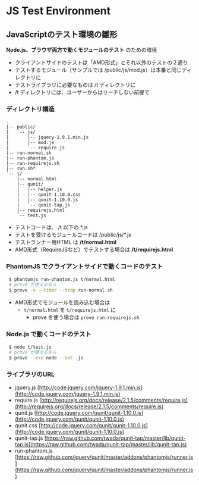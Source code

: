 JS Test Environment
========

## JavaScriptのテスト環境の雛形 ##

**Node.js、ブラウザ両方で動くモジュールのテスト** のための環境

- クライアントサイドのテストは「AMD形式」とそれ以外のテストの２通り
- テストするモジュール（サンプルでは /public/js/mod.js）は本番と同じディレクトリに
- テストライブラリに必要なものは /t ディレクトリに
- /t ディレクトリには、ユーザーからはリーチしない前提で


### ディレクトリ構造 ###
    .
    |-- public/
    |   `-- js/
    |       |-- jquery-1.9.1.min.js
    |       |-- mod.js
    |       `-- require.js
    |-- run-normal.sh
    |-- run-phantom.js
    |-- run-requirejs.sh
    |-- run.sh*
    `-- t/
        |-- normal.html
        |-- qunit/
        |   |-- helper.js
        |   |-- qunit-1.10.0.css
        |   |-- qunit-1.10.0.js
        |   `-- qunit-tap.js
        |-- requirejs.html
        `-- test.js


- テストコードは、 /t 以下の *.js
- テストを受けるモジュールコードは /public/js/*.js
- テストランナー用HTML は **/t/normal.html**
- AMD形式（RequireJSなど）でテストする場合は **/t/requirejs.html**


### PhantomJS でクライアントサイドで動くコードのテスト ###

```bash
 $ phantomjs run-phantom.js t/normal.html
 # prove が使えるなら
 $ prove -v --timer --trap run-normal.sh
```

- AMD形式でモジュールを読み込む場合は
  - `t/normal.html` を `t/requirejs.html` に
    - prove を使う場合は `prove run-requirejs.sh`


### Node.js で動くコードのテスト ###

```bash
 $ node t/test.js
 # prove が使えるなら
 $ prove --exe node --ext .js
```


### ライブラリのURL ###

- jquery.js [http://code.jquery.com/jquery-1.9.1.min.js](http://code.jquery.com/jquery-1.9.1.min.js)
- require.js [http://requirejs.org/docs/release/2.1.5/comments/require.js](http://requirejs.org/docs/release/2.1.5/comments/require.js)
- qunit.js [http://code.jquery.com/qunit/qunit-1.10.0.js](http://code.jquery.com/qunit/qunit-1.10.0.js)
- qunit.css [http://code.jquery.com/qunit/qunit-1.10.0.js](http://code.jquery.com/qunit/qunit-1.10.0.js)
- qunit-tap.js [https://raw.github.com/twada/qunit-tap/master/lib/qunit-tap.js](https://raw.github.com/twada/qunit-tap/master/lib/qunit-tap.js)
- run-phantom.js [https://raw.github.com/jquery/qunit/master/addons/phantomjs/runner.js](https://raw.github.com/jquery/qunit/master/addons/phantomjs/runner.js)

